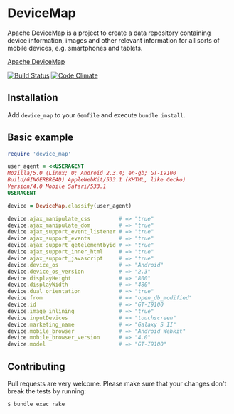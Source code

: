# DeviceMap

Apache DeviceMap is a project to create a data repository containing device
information, images and other relevant information for all sorts of mobile
devices, e.g. smartphones and tablets.

[Apache DeviceMap](http://devicemap.apache.org/)

[![Build Status](https://travis-ci.org/soylent/device_map.svg?branch=master)](https://travis-ci.org/soylent/device_map)
[![Code Climate](https://codeclimate.com/github/soylent/device_map/badges/gpa.svg)](https://codeclimate.com/github/soylent/device_map)

## Installation

Add `device_map` to your `Gemfile` and execute `bundle install`.

## Basic example

```ruby
require 'device_map'

user_agent = <<USERAGENT
Mozilla/5.0 (Linux; U; Android 2.3.4; en-gb; GT-I9100
Build/GINGERBREAD) AppleWebKit/533.1 (KHTML, like Gecko)
Version/4.0 Mobile Safari/533.1
USERAGENT

device = DeviceMap.classify(user_agent)

device.ajax_manipulate_css         # => "true"
device.ajax_manipulate_dom         # => "true"
device.ajax_support_event_listener # => "true"
device.ajax_support_events         # => "true"
device.ajax_support_getelementbyid # => "true"
device.ajax_support_inner_html     # => "true"
device.ajax_support_javascript     # => "true"
device.device_os                   # => "Android"
device.device_os_version           # => "2.3"
device.displayHeight               # => "800"
device.displayWidth                # => "480"
device.dual_orientation            # => "true"
device.from                        # => "open_db_modified"
device.id                          # => "GT-I9100
device.image_inlining              # => "true"
device.inputDevices                # => "touchscreen"
device.marketing_name              # => "Galaxy S II"
device.mobile_browser              # => "Android Webkit"
device.mobile_browser_version      # => "4.0"
device.model                       # => "GT-I9100"
```

## Contributing

Pull requests are very welcome. Please make sure that your changes
don't break the tests by running:

```sh
$ bundle exec rake
```
